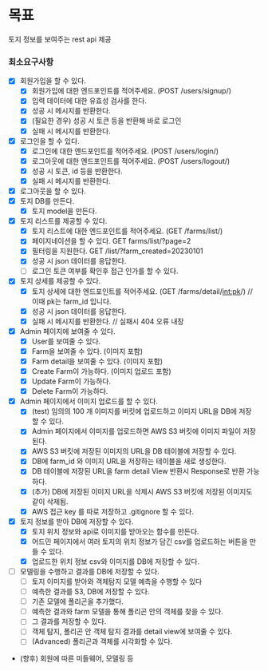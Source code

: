 # 목표

토지 정보를 보여주는 rest api 제공

### 최소요구사항

- [x] 회원가입을 할 수 있다.
  - [x] 회원가입에 대한 엔드포인트를 적어주세요. (POST /users/signup/)
  - [x] 입력 데이터에 대한 유효성 검사를 한다.
  - [x] 성공 시 메시지를 반환한다.
  - [x] (필요한 경우) 성공 시 토큰 등을 반환해 바로 로그인
  - [x] 실패 시 메시지를 반환한다.
- [x] 로그인을 할 수 있다.
  - [x] 로그인에 대한 엔드포인트를 적어주세요. (POST /users/login/)
  - [x] 로그아웃에 대한 엔드포인트를 적어주세요. (POST /users/logout/)
  - [x] 성공 시 토큰, id 등을 반환한다.
  - [x] 실패 시 메시지를 반환한다.
- [x] 로그아웃을 할 수 있다.
- [x] 토지 DB를 만든다.
  - [x] 토지 model을 만든다.
- [x] 토지 리스트를 제공할 수 있다.
  - [x] 토지 리스트에 대한 엔드포인트를 적어주세요. (GET /farms/list/)
  - [x] 페이지네이션을 할 수 있다.                  GET farms/list/?page=2
  - [x] 필터링을 지원한다.                         GET /list/?farm_created=20230101
  - [x] 성공 시 json 데이터를 응답한다.
  - [ ] 로그인 토큰 여부를 확인후 접근 인가를 할 수 있다. 
- [x] 토지 상세를 제공할 수 있다.
  - [x] 토지 상세에 대한 엔드포인트를 적어주세요. (GET /farms/detail/<int:pk>/) // 이때 pk는 farm_id 입니다.
  - [x] 성공 시 json 데이터를 응답한다.
  - [X] 실패 시 메시지를 반환한다.  // 실패시 404 오류 내장 
- [x] Admin 페이지에 보여줄 수 있다.
  - [x] User를 보여줄 수 있다.
  - [x] Farm을 보여줄 수 있다. (이미지 포함)
  - [x] Farm detail을 보여줄 수 있다. (이미지 포함)
  - [x] Create Farm이 가능하다. (이미지 업로드 포함)
  - [x] Update Farm이 가능하다.
  - [x] Delete Farm이 가능하다.
- [x] Admin 페이지에서 이미지 업로드를 할 수 있다. 
  - [x] (test) 임의의 100 개 이미지를 버킷에 업로드하고 이미지 URL을 DB에 저장 할 수 있다.
  - [x] Admin 페이지에서 이미지를 업로드하면 AWS S3 버킷에 이미지 파일이 저장된다.
  - [x] AWS S3 버킷에 저장된 이미지의 URL을 DB 테이블에 저장할 수 있다.
  - [x] DB에 farm_id 와 이미지 URL을 저장하는 테이블을 새로 생성한다. 
  - [x] DB 테이블에 저장된 URL을 farm detail View 반환시 Response로 반환 가능하다. 
  - [x] (추가) DB에 저장된 이미지 URL을 삭제시 AWS S3 버킷에 저장된 이미지도 같이 삭제됨.
  - [X] AWS 접근 key 를 따로 저장하고 .gitignore 할 수 있다.
- [x] 토지 정보를 받아 DB에 저장할 수 있다.
  - [x] 토지 위치 정보와 api로 이미지를 받아오는 함수를 만든다.
  - [x] 어드민 페이지에서 여러 토지의 위치 정보가 담긴 csv를 업로드하는 버튼을 만들 수 있다.
  - [x] 업로드한 위치 정보 csv와 이미지를 DB에 저장할 수 있다.
- [ ] 모델링을 수행하고 결과를 DB에 저장할 수 있다.
  - [ ] 토지 이미지를 받아와 객체탐지 모델 예측을 수행할 수 있다
  - [ ] 예측한 결과를 S3, DB에 저장할 수 있다.
  - [ ] 기존 모델에 폴리곤을 추가했다.
  - [ ] 예측한 결과와 farm 모델을 통해 폴리곤 안의 객체를 찾을 수 있다.
  - [ ] 그 결과를 저장할 수 있다.
  - [ ] 객체 탐지, 폴리곤 안 객체 탐지 결과를 detail view에 보여줄 수 있다.
  - [ ] (Advanced) 폴리곤과 객체를 시각화할 수 있다.
- (향후) 회원에 따른 미들웨어, 모델링 등